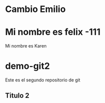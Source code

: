 Cambio Emilio
=======
Mi nombre es felix -111
=======
Mi nombre es Karen
# demo-git2
Este es el segundo repositorio de git

## Titulo 2
